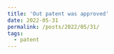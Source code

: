 ```yaml
---
title: 'Out patent was approved'
date: 2022-05-31
permalink: /posts/2022/05/31/
tags:
  - patent
---
```


